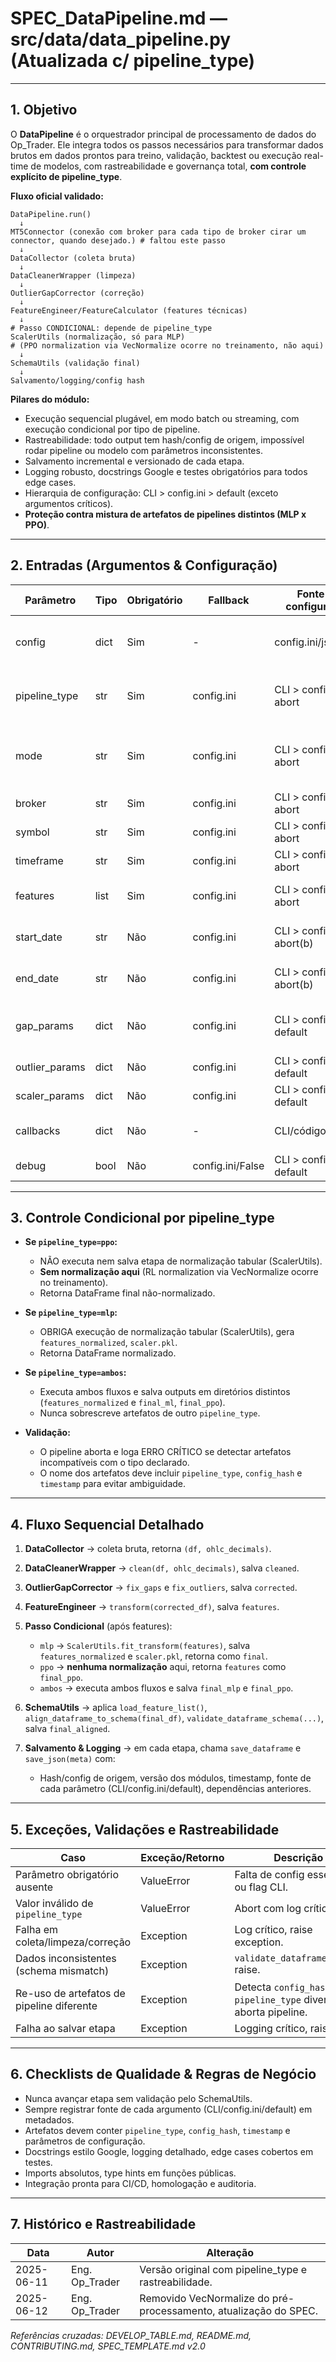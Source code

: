 # SPEC\_DataPipeline.md — src/data/data\_pipeline.py (Atualizada c/ pipeline\_type)

---

## 1. Objetivo

O **DataPipeline** é o orquestrador principal de processamento de dados do Op\_Trader. Ele integra todos os passos necessários para transformar dados brutos em dados prontos para treino, validação, backtest ou execução real-time de modelos, com rastreabilidade e governança total, **com controle explícito de pipeline\_type**.

**Fluxo oficial validado:**

```
DataPipeline.run()
  ↓
MT5Connector (conexão com broker para cada tipo de broker cirar um connector, quando desejado.) # faltou este passo 
  ↓
DataCollector (coleta bruta)
  ↓
DataCleanerWrapper (limpeza)
  ↓
OutlierGapCorrector (correção)
  ↓
FeatureEngineer/FeatureCalculator (features técnicas)
  ↓
# Passo CONDICIONAL: depende de pipeline_type
ScalerUtils (normalização, só para MLP)
# (PPO normalization via VecNormalize ocorre no treinamento, não aqui)
  ↓
SchemaUtils (validação final)
  ↓
Salvamento/logging/config hash
```

**Pilares do módulo:**

* Execução sequencial plugável, em modo batch ou streaming, com execução condicional por tipo de pipeline.
* Rastreabilidade: todo output tem hash/config de origem, impossível rodar pipeline ou modelo com parâmetros inconsistentes.
* Salvamento incremental e versionado de cada etapa.
* Logging robusto, docstrings Google e testes obrigatórios para todos edge cases.
* Hierarquia de configuração: CLI > config.ini > default (exceto argumentos críticos).
* **Proteção contra mistura de artefatos de pipelines distintos (MLP x PPO)**.

---

## 2. Entradas (Argumentos & Configuração)

| Parâmetro       | Tipo | Obrigatório | Fallback         | Fonte de configuração       | Observações                                                 |
| --------------- | ---- | ----------- | ---------------- | --------------------------- | ----------------------------------------------------------- |
| config          | dict | Sim         | -                | config.ini/json/dict        | Centraliza todos parâmetros, usado como base para fallback. |
| pipeline\_type  | str  | Sim         | config.ini       | CLI > config.ini > abort    | 'ppo', 'mlp' ou 'ambos'. Determina lógica do pipeline.      |
| mode            | str  | Sim         | config.ini       | CLI > config.ini > abort    | 'batch' ou 'streaming'. Abortar se ausente após fallback.   |
| broker          | str  | Sim         | config.ini       | CLI > config.ini > abort    | Nunca default.                                              |
| symbol          | str  | Sim         | config.ini       | CLI > config.ini > abort    | Nunca default.                                              |
| timeframe       | str  | Sim         | config.ini       | CLI > config.ini > abort    | Nunca default.                                              |
| features        | list | Sim         | config.ini       | CLI > config.ini > abort    | Lista de features técnicas. Nunca default.                  |
| start\_date     | str  | Não         | config.ini       | CLI > config.ini > abort(b) | Batch: aborta se ausente após fallback.                     |
| end\_date       | str  | Não         | config.ini       | CLI > config.ini > abort(b) | Batch: aborta se ausente após fallback.                     |
| gap\_params     | dict | Não         | config.ini       | CLI > config.ini > default  | Parametrização avançada para correção de gaps.              |
| outlier\_params | dict | Não         | config.ini       | CLI > config.ini > default  | Parametrização para outliers.                               |
| scaler\_params  | dict | Não         | config.ini       | CLI > config.ini > default  | Parâmetros do scaler.                                       |
| callbacks       | dict | Não         | -                | CLI/código                  | Funções para eventos/callbacks streaming.                   |
| debug           | bool | Não         | config.ini/False | CLI > config.ini > default  | Ativa logging detalhado.                                    |

---

## 3. Controle Condicional por pipeline\_type

* **Se `pipeline_type=ppo`:**

  * NÃO executa nem salva etapa de normalização tabular (ScalerUtils).
  * **Sem normalização aqui** (RL normalization via VecNormalize ocorre no treinamento).
  * Retorna DataFrame final não-normalizado.
* **Se `pipeline_type=mlp`:**

  * OBRIGA execução de normalização tabular (ScalerUtils), gera `features_normalized`, `scaler.pkl`.
  * Retorna DataFrame normalizado.
* **Se `pipeline_type=ambos`:**

  * Executa ambos fluxos e salva outputs em diretórios distintos (`features_normalized` e `final_ml`, `final_ppo`).
  * Nunca sobrescreve artefatos de outro `pipeline_type`.
* **Validação:**

  * O pipeline aborta e loga ERRO CRÍTICO se detectar artefatos incompatíveis com o tipo declarado.
  * O nome dos artefatos deve incluir `pipeline_type`, `config_hash` e `timestamp` para evitar ambiguidade.

---

## 4. Fluxo Sequencial Detalhado

1. **DataCollector** → coleta bruta, retorna `(df, ohlc_decimals)`.
2. **DataCleanerWrapper** → `clean(df, ohlc_decimals)`, salva `cleaned`.
3. **OutlierGapCorrector** → `fix_gaps` e `fix_outliers`, salva `corrected`.
4. **FeatureEngineer** → `transform(corrected_df)`, salva `features`.
5. **Passo Condicional** (após features):

   * `mlp` → `ScalerUtils.fit_transform(features)`, salva `features_normalized` e `scaler.pkl`, retorna como `final`.
   * `ppo` → **nenhuma normalização** aqui, retorna `features` como `final_ppo`.
   * `ambos` → executa ambos fluxos e salva `final_mlp` e `final_ppo`.
6. **SchemaUtils** → aplica `load_feature_list()`, `align_dataframe_to_schema(final_df)`, `validate_dataframe_schema(...)`, salva `final_aligned`.
7. **Salvamento & Logging** → em cada etapa, chama `save_dataframe` e `save_json(meta)` com:

   * Hash/config de origem, versão dos módulos, timestamp, fonte de cada parâmetro (CLI/config.ini/default), dependências anteriores.

---

## 5. Exceções, Validações e Rastreabilidade

| Caso                                      | Exceção/Retorno | Descrição                                                             |
| ----------------------------------------- | --------------- | --------------------------------------------------------------------- |
| Parâmetro obrigatório ausente             | ValueError      | Falta de config essencial ou flag CLI.                                |
| Valor inválido de `pipeline_type`         | ValueError      | Abort com log crítico.                                                |
| Falha em coleta/limpeza/correção          | Exception       | Log crítico, raise exception.                                         |
| Dados inconsistentes (schema mismatch)    | Exception       | `validate_dataframe_schema` raise.                                    |
| Re-uso de artefatos de pipeline diferente | Exception       | Detecta `config_hash` ou `pipeline_type` divergente, aborta pipeline. |
| Falha ao salvar etapa                     | Exception       | Logging crítico, raise.                                               |

---

## 6. Checklists de Qualidade & Regras de Negócio

* Nunca avançar etapa sem validação pelo SchemaUtils.
* Sempre registrar fonte de cada argumento (CLI/config.ini/default) em metadados.
* Artefatos devem conter `pipeline_type`, `config_hash`, `timestamp` e parâmetros de configuração.
* Docstrings estilo Google, logging detalhado, edge cases cobertos em testes.
* Imports absolutos, type hints em funções públicas.
* Integração pronta para CI/CD, homologação e auditoria.

---

## 7. Histórico e Rastreabilidade

| Data       | Autor           | Alteração                                                        |
| ---------- | --------------- | ---------------------------------------------------------------- |
| 2025-06-11 | Eng. Op\_Trader | Versão original com pipeline\_type e rastreabilidade.            |
| 2025-06-12 | Eng. Op\_Trader | Removido VecNormalize do pré-processamento, atualização do SPEC. |

*Referências cruzadas: DEVELOP\_TABLE.md, README.md, CONTRIBUTING.md, SPEC\_TEMPLATE.md v2.0*
